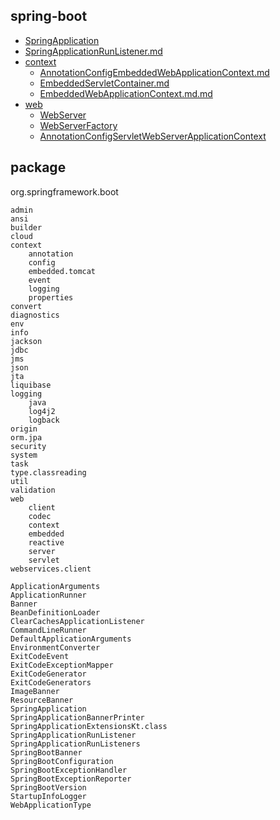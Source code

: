
## spring-boot
* [SpringApplication](/20-framework/src/spring/spring-boot/SpringApplication.md)
* [SpringApplicationRunListener.md](/20-framework/src/spring/spring-boot/SpringApplicationRunListener.md)
* [context](/20-framework/src/spring/spring-boot/context/README.md)
  * [AnnotationConfigEmbeddedWebApplicationContext.md](/20-framework/src/spring/spring-boot/context/embedded/AnnotationConfigEmbeddedWebApplicationContext.md)
  * [EmbeddedServletContainer.md](/20-framework/src/spring/spring-boot/context/embedded/EmbeddedServletContainer.md)
  * [EmbeddedWebApplicationContext.md.md](/20-framework/src/spring/spring-boot/context/embedded/EmbeddedWebApplicationContext.md)
* [web](/20-framework/src/spring/spring-boot/web/README.md)
  * [WebServer](/20-framework/src/spring/spring-boot/web/server/WebServer.md)
  * [WebServerFactory](/20-framework/src/spring/spring-boot/web/server/WebServerFactory.md)
  * [AnnotationConfigServletWebServerApplicationContext](/20-framework/src/spring/spring-boot/web/servlet/AnnotationConfigServletWebServerApplicationContext.md)

## package
org.springframework.boot
```
admin
ansi
builder
cloud
context
    annotation
    config
    embedded.tomcat
    event
    logging
    properties
convert
diagnostics
env
info
jackson
jdbc
jms
json
jta
liquibase
logging
    java
    log4j2
    logback
origin
orm.jpa
security
system
task
type.classreading
util
validation
web
    client
    codec
    context
    embedded
    reactive
    server
    servlet
webservices.client

ApplicationArguments
ApplicationRunner
Banner
BeanDefinitionLoader
ClearCachesApplicationListener
CommandLineRunner
DefaultApplicationArguments
EnvironmentConverter
ExitCodeEvent
ExitCodeExceptionMapper
ExitCodeGenerator
ExitCodeGenerators
ImageBanner
ResourceBanner
SpringApplication
SpringApplicationBannerPrinter
SpringApplicationExtensionsKt.class
SpringApplicationRunListener
SpringApplicationRunListeners
SpringBootBanner
SpringBootConfiguration
SpringBootExceptionHandler
SpringBootExceptionReporter
SpringBootVersion
StartupInfoLogger
WebApplicationType
```